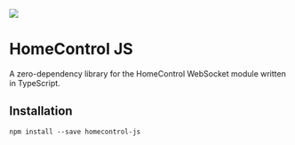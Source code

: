 ![](https://img.shields.io/npm/v/homecontrol-js)


# HomeControl JS

A zero-dependency library for the HomeControl WebSocket module written in TypeScript.


## Installation

```
npm install --save homecontrol-js
```
